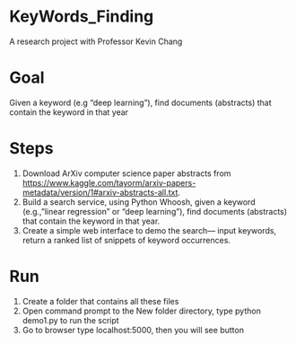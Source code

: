 # KeyWords_Finding
A research project with Professor Kevin Chang

# Goal
Given a keyword (e.g “deep learning”), find documents (abstracts) that contain the keyword in that year

# Steps
1. Download ArXiv computer science paper abstracts from https://www.kaggle.com/tayorm/arxiv-papers-metadata/version/1#arxiv-abstracts-all.txt.
2. Build a search service, using Python Whoosh, given a keyword (e.g.,”linear regression” or “deep learning”), find documents (abstracts) that contain the keyword in that year.
3. Create a simple web interface to demo the search— input keywords, return a ranked list of snippets of keyword occurrences.

# Run
1. Create a folder that contains all these files
2. Open command prompt to the New folder directory, type python demo1.py to run the script
3. Go to browser type localhost:5000, then you will see button
